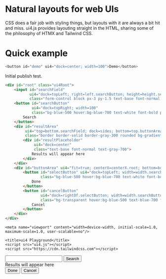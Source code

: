 Natural layouts for web UIs
===========================

CSS does a fair job with styling things, but layouts with it are always a bit hit and miss.
ui4.js provides layouting straight in the HTML, sharing some of the philosophy of HTMX and
Tailwind CSS.

# Quick example

```javascript
<button id="demo" ui4="dock=center; width=100">Demo</button>
```

Initial publish test.

```html
<div id="root" class="ui4Root">
    <input id="searchField"
           ui4="dock=topLeft; right=left.searchButton; height=height.searchButton;"
           class="form-control block px-3 py-1.5 text-base font-normal text-gray-700 bg-white bg-clip-padding border border-solid border-gray-300 rounded focus:text-gray-700 focus:bg-white focus:border-blue-600 focus:outline-none">
    <button id="searchButton"
            ui4="dock=topRight; width=100"
            class="bg-blue-500 hover:bg-blue-700 text-white font-bold py-2 px-4 border border-blue-700 rounded">
        Search
    </button>
    <div id="resultArea"
         ui4="top=bottom.searchField; dock=sides; bottom=top.buttonArea+gap;"
         class="border border-solid border-gray-300 rounded bg-gradient-to-br from-white to-blue-100">
        <div id="resultPlaceholder"
             ui4="dock=center"
             class="text-base font-normal text-gray-700">
            Results will appear here
        </div>
    </div>
    <div id="buttonArea" ui4="fit=true; centerX=centerX.root; bottom=bottom.root+gap;">
        <button id="selectButton" ui4="dock=topLeft; width=width.searchButton;"
                class="bg-blue-500 hover:bg-blue-700 text-white font-bold py-2 px-4 border border-blue-700 rounded">
            Done
        </button>
        <button id="cancelButton"
                ui4="dock=rightOf.selectButton; width=width.searchButton"
                class="bg-transparent hover:bg-blue-500 text-blue-700 font-semibold hover:text-white py-2 px-4 border border-blue-500 hover:border-transparent rounded">
            Cancel
        </button>
    </div>
</div>
```

<html>
<head>
    <meta charset="utf-8">

    <meta name="viewport" content="width=device-width, initial-scale=1.0, maximum-scale=1.0, user-scalable=no"/>

    <title>ui4 Playground</title>
    <script src="ui4.js"></script>
    <script src="https://cdn.tailwindcss.com"></script>
</head>
<body>
<div id="root" class="ui4Root">
    <input id="searchField"
           ui4="dock=topLeft; right=left.searchButton; height=height.searchButton;"
           class="form-control block px-3 py-1.5 text-base font-normal text-gray-700 bg-white bg-clip-padding border border-solid border-gray-300 rounded focus:text-gray-700 focus:bg-white focus:border-blue-600 focus:outline-none">
    <button id="searchButton"
            ui4="dock=topRight; width=100"
            class="bg-blue-500 hover:bg-blue-700 text-white font-bold py-2 px-4 border border-blue-700 rounded">
        Search
    </button>
    <div id="resultArea"
         ui4="top=bottom.searchField; dock=sides; bottom=top.buttonArea+gap;"
         class="border border-solid border-gray-300 rounded bg-gradient-to-br from-white to-blue-100">
        <div id="resultPlaceholder"
             ui4="dock=center"
             class="text-base font-normal text-gray-700">
            Results will appear here
        </div>
    </div>
    <div id="buttonArea" ui4="fit=true; centerX=centerX.root; bottom=bottom.root+gap;">
        <button id="selectButton" ui4="dock=topLeft; width=width.searchButton;"
                class="bg-blue-500 hover:bg-blue-700 text-white font-bold py-2 px-4 border border-blue-700 rounded">
            Done
        </button>
        <button id="cancelButton"
                ui4="dock=rightOf.selectButton; width=width.searchButton"
                class="bg-transparent hover:bg-blue-500 text-blue-700 font-semibold hover:text-white py-2 px-4 border border-blue-500 hover:border-transparent rounded">
            Cancel
        </button>
    </div>
</div>
</body>
</html>
